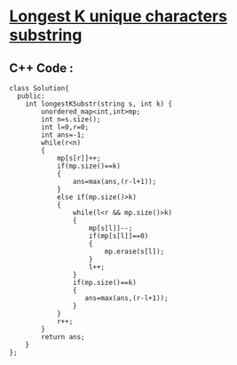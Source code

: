 # <a href="https://practice.geeksforgeeks.org/problems/longest-k-unique-characters-substring0853/1">Longest K unique characters substring</a>

## C++ Code :
```
class Solution{
  public:
    int longestKSubstr(string s, int k) {
        unordered_map<int,int>mp;
        int n=s.size();
        int l=0,r=0;
        int ans=-1;
        while(r<n)
        {
            mp[s[r]]++;
            if(mp.size()==k)
            {
                ans=max(ans,(r-l+1));
            }
            else if(mp.size()>k)
            {
                while(l<r && mp.size()>k)
                {
                    mp[s[l]]--;
                    if(mp[s[l]]==0)
                    {
                        mp.erase(s[l]);
                    }
                    l++;
                }
                if(mp.size()==k)
                {
                   ans=max(ans,(r-l+1));
                }
            }
            r++;
        }
        return ans;
    }
};
```